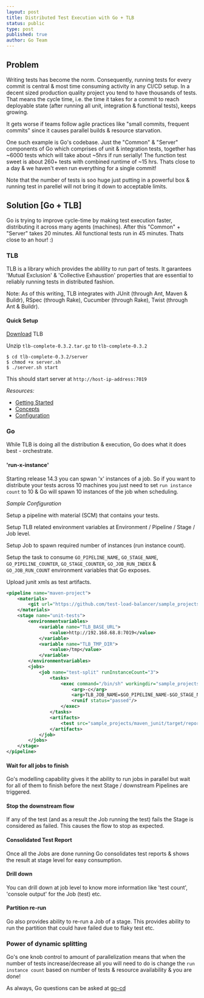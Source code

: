 ```yaml
---
layout: post
title: Distributed Test Execution with Go + TLB
status: public
type: post
published: true
author: Go Team
---
```


## Problem

Writing tests has become the norm. Consequently, running tests for every commit is central & most time consuming activity in any CI/CD setup. In a decent sized production quality project you tend to have thousands of tests. That means the cycle time, i.e. the time it takes for a commit to reach deployable state (after running all unit, integration & functional tests), keeps growing.

It gets worse if teams follow agile practices like "small commits, frequent commits" since it causes parallel builds & resource starvation.

One such example is Go's codebase. Just the "Common" & "Server" components of Go which comprises of unit & integration tests, together has ~6000 tests which will take about ~5hrs if run serially! The function test sweet is about 260+ tests with combined runtime of ~15 hrs. Thats close to a day & we haven't even run everything for a single commit!

Note that the number of tests is soo huge just putting in a powerful box & running test in parellel will not bring it down to acceptable limits.

## Solution [Go + TLB]

Go is trying to improve cycle-time by making test execution faster, distributing it across many agents (machines). After this "Common" + "Server" takes 20 minutes. All functional tests run in 45 minutes. Thats close to an hour! :)

### TLB

TLB is a library which provides the ablility to run part of tests. It garantees 'Mutual Exclusion' & 'Collective Exhaustion' properties that are essential to reliably running tests in distributed fashion.

Note: As of this writing, TLB integrates with JUnit (through Ant, Maven & Buildr), RSpec (through Rake), Cucumber (through Rake), Twist (through Ant & Buildr).

#### Quick Setup

[Download](https://code.google.com/p/tlb/downloads/detail?name=tlb-complete-0.3.2.tar.gz&can=2&q=) TLB

Unzip `tlb-complete-0.3.2.tar.gz` to `tlb-complete-0.3.2`

```
$ cd tlb-complete-0.3.2/server
$ chmod +x server.sh
$ ./server.sh start
```

This should start server at `http://host-ip-address:7019`

*Resources:*

* [Getting Started](http://test-load-balancer.github.io/doc-0_3_2/getting_started_with_tlb.html)
* [Concepts](http://test-load-balancer.github.io/doc-0_3_2/concepts.html)
* [Configuration](http://test-load-balancer.github.io/doc-0_3_2/configuration.html)

### Go

While TLB is doing all the distribution & execution, Go does what it does best - orchestrate. 

#### 'run-x-instance'

Starting release 14.3 you can spwan 'x' instances of a job. So if you want to distribute your tests across 10 machines you just need to set `run instance count` to 10 & Go will spawn 10 instances of the job when scheduling.

*Sample Configuration*

Setup a pipeline with material (SCM) that contains your tests.

[](/images/blog/run-x-instance/1.png)

Setup TLB related environment variables at Environment / Pipeline / Stage / Job level.

[](/images/blog/run-x-instance/2.png)

Setup Job to spawn required number of instances (run instance count).

[](/images/blog/run-x-instance/3.png)

Setup the task to consume `GO_PIPELINE_NAME`, `GO_STAGE_NAME`, `GO_PIPELINE_COUNTER`, `GO_STAGE_COUNTER`, `GO_JOB_RUN_INDEX` & `GO_JOB_RUN_COUNT` environment variables that Go exposes.

[](/images/blog/run-x-instance/4.png)

Upload junit xmls as test artifacts.

```xml
<pipeline name="maven-project">
    <materials>
        <git url="https://github.com/test-load-balancer/sample_projects.git" dest="sample_projects"/>
    </materials>
    <stage name="unit-tests">
        <environmentvariables>
            <variable name="TLB_BASE_URL">
                <value>http://192.168.68.8:7019</value>
            </variable>
            <variable name="TLB_TMP_DIR">
                <value>/tmp</value>
            </variable>
        </environmentvariables>
        <jobs>
            <job name="test-split" runInstanceCount="3">
                <tasks>
                    <exec command="/bin/sh" workingdir="sample_projects/maven_junit">
                        <arg>-c</arg>
                        <arg>TLB_JOB_NAME=$GO_PIPELINE_NAME-$GO_STAGE_NAME TLB_JOB_VERSION=$GO_PIPELINE_COUNTER-$GO_STAGE_COUNTER TLB_PARTITION_NUMBER=$GO_JOB_RUN_INDEX TLB_TOTAL_PARTITIONS=$GO_JOB_RUN_COUNT mvn clean test -DskipTests -Drun.tests.using.tlb=true</arg>
                        <runif status="passed"/>
                    </exec>
                </tasks>
                <artifacts>
                    <test src="sample_projects/maven_junit/target/reports/*.xml" dest="test-reports"/>
                </artifacts>
            </job>
        </jobs>
    </stage>
</pipeline>
```

#### Wait for all jobs to finish

Go's modelling capability gives it the ability to run jobs in parallel but wait for all of them to finish before the next Stage / downstream Pipelines are triggered.

[](/images/blog/run-x-instance/6.png)

#### Stop the downstream flow

If any of the test (and as a result the Job running the test) fails the Stage is considered as failed. This causes the flow to stop as expected.

[](/images/blog/run-x-instance/5.png)

#### Consolidated Test Report

Once all the Jobs are done running Go consolidates test reports & shows the result at stage level for easy consumption.

[](/images/blog/run-x-instance/7.png)

#### Drill down

You can drill down at job level to know more information like 'test count', 'console output' for the Job (test) etc.

[](/images/blog/run-x-instance/8.png)
[](/images/blog/run-x-instance/9.png)
[](/images/blog/run-x-instance/10.png)

#### Partition re-run

Go also provides ability to re-run a Job of a stage. This provides ability to run the partition that could have failed due to flaky test etc.

[](/images/blog/run-x-instance/11.png)

### Power of dynamic splitting

Go's one knob control to amount of parallelization means that when the number of tests increase/decrease all you will need to do is change the `run instance count` based on number of tests & resource availability & you are done!

As always, Go questions can be asked at [go-cd](https://groups.google.com/forum/#!forum/go-cd)

